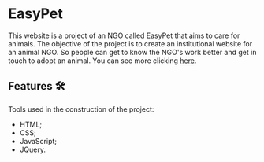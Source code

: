 # EasyPet
This website is a project of an NGO called EasyPet that aims to care for animals. The objective of the project is to create an institutional website for an animal NGO. So people can get to know the NGO's work better and get in touch to adopt an animal. You can see more clicking [here](https://henriqueestanislau.github.io/EasyPet/EasyPet/index.html).


## Features :hammer_and_wrench:
Tools used in the construction of the project:
- HTML;
- CSS;
- JavaScript;
- JQuery.

